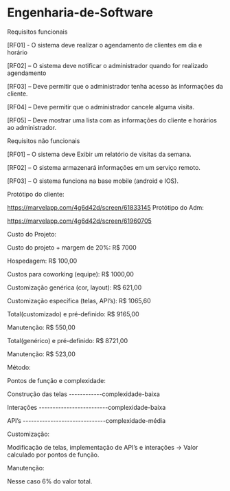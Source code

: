 # Engenharia-de-Software

Requisitos funcionais

[RF01] - O sistema deve realizar o agendamento de clientes em dia e horário

[RF02] – O sistema deve notificar o administrador quando for realizado agendamento

[RF03] – Deve permitir que o administrador tenha acesso às informações da cliente.

[RF04] – Deve permitir que o administrador cancele alguma visita.

[RF05] – Deve mostrar uma lista com as informações do cliente e horários ao administrador.

Requisitos não funcionais

[RF01] – O sistema deve Exibir um relatório de visitas da semana.

[RF02] – O sistema armazenará informações em um serviço remoto.

[RF03] – O sistema funciona na base mobile (android e IOS).

Protótipo do cliente:

https://marvelapp.com/4g6d42d/screen/61833145
Protótipo do Adm:

https://marvelapp.com/4g6d42d/screen/61960705

Custo do Projeto:

Custo do projeto + margem de 20%: R$ 7000

Hospedagem: R$ 100,00

Custos para coworking (equipe): R$ 1000,00

Customização genérica (cor, layout): R$ 621,00

Customização específica (telas, API’s): R$ 1065,60

Total(customizado) e pré-definido: R$ 9165,00

Manutenção: R$ 550,00

Total(genérico) e pré-definido: R$ 8721,00

Manutenção: R$ 523,00

Método:

Pontos de função e complexidade:

Construção das telas ------------complexidade-baixa

Interações -------------------------complexidade-baixa

API’s ------------------------------complexidade-média

Customização:

Modificação de telas, implementação de API’s e interações -> Valor calculado por pontos de função.

Manutenção:

Nesse caso 6% do valor total.
